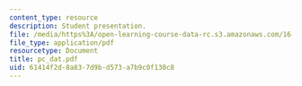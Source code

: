 ```yaml
---
content_type: resource
description: Student presentation.
file: /media/https%3A/open-learning-course-data-rc.s3.amazonaws.com/16-83x-space-systems-engineering-spring-2002-spring-2003/61414f2d8a837d9bd573a7b9c0f130c8_pc_dat.pdf
file_type: application/pdf
resourcetype: Document
title: pc_dat.pdf
uid: 61414f2d-8a83-7d9b-d573-a7b9c0f130c8
---
```

